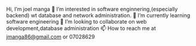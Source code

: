 Hi, I’m joel manga 👀
 I’m interested in software enginnering,(especially backend) wt database and network administration. 
🌱 I’m currently learning software engineering
 💞️ I’m looking to collaborate on web development,database administration 📫
 How to reach me at jmanga86@gmail.com or 07028629
